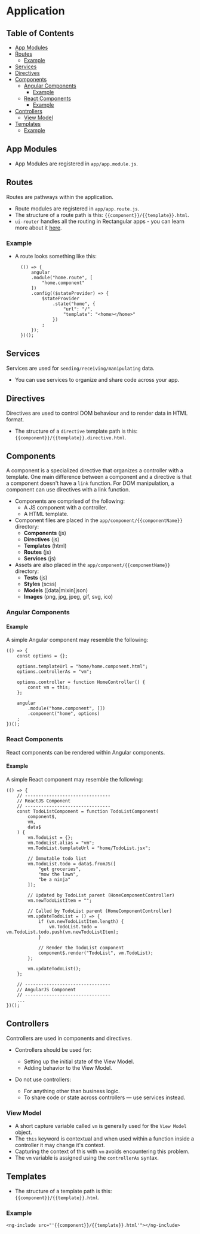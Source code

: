# Application

## Table of Contents

* [App Modules](#AppModules)
* [Routes](#Routes)
	* [Example](#RoutesExample)
* [Services](#Services)
* [Directives](#Directives)
* [Components](#Components)
	* [Angular Components](#AngularComponents)
		* [Example](#AngularExample)
	* [React Components](#ReactComponents)
		* [Example](#ReactExample)	
* [Controllers](#Controllers)
	* [View Model](#ViewModel)
* [Templates](#Templates)
	* [Example](#TemplateIncludeExample)

##  <a name='AppModules'></a>App Modules
- App Modules are registered in `app/app.module.js`.

##  <a name='Routes'></a>Routes
Routes are pathways within the application.
- Route modules are registered in `app/app.route.js`.
- The structure of a route path is this: `{{component}}/{{template}}.html`.
- `ui-router` handles all the routing in Rectangular apps - you can learn more about it [here](https://github.com/angular-ui/ui-router).

###  <a name='RoutesExample'></a>Example
- A route looks something like this:

		(() => {
			angular
			.module("home.route", [
				"home.component"
			])
			.config(($stateProvider) => {
				$stateProvider
					.state("home", {
						"url": "/",
						"template": "<home></home>"
					})
				;
			});
		})();

##  <a name='Services'></a>Services
Services are used for `sending/receiving/manipulating` data.
- You can use services to organize and share code across your app.

##  <a name='Directives'></a>Directives
Directives are used to control DOM behaviour and to render data in HTML format.
- The structure of a `directive` template path is this: `{{component}}/{{template}}.directive.html`.

##  <a name='Components'></a>Components
A component is a specialized directive that organizes a controller with a template. One main difference between a component and a directive is that a component doesn't have a `link` function. For DOM manipulation, a component can use directives with a link function.

- Components are comprised of the following:
	- A JS component with a controller.
	- A HTML template.
- Component files are placed in the `app/component/{{componentName}}` directory:
	- **Components** (js)
	- **Directives** (js)
	- **Templates** (html)
	- **Routes** (js)
	- **Services** (js)
- Assets are also placed in the `app/component/{{componentName}}` directory:
	- **Tests** (js)
	- **Styles** (scss)
	- **Models** ([data|mixin]json)
	- **Images** (png, jpg, jpeg, gif, svg, ico)

### <a name='AngularComponents'></a>Angular Components
####  <a name='AngularExample'></a>Example
A simple Angular component may resemble the following:

	(() => {
		const options = {};
		
		options.templateUrl = "home/home.component.html";
		options.controllerAs = "vm";
		
		options.controller = function HomeController() {
			const vm = this;
		};
		
		angular
			.module("home.component", [])
			.component("home", options)
		;
	})();

### <a name='ReactComponents'></a>React Components
React components can be rendered within Angular components.

####  <a name='ReactExample'></a>Example
A simple React component may resemble the following:

	(() => {
		// --------------------------------
		// ReactJS Component
		// --------------------------------
		const TodoListComponent = function TodoListComponent(
			component$,
			vm,
			data$
		) {
			vm.TodoList = {};
			vm.TodoList.alias = "vm";
			vm.TodoList.templateUrl = "home/TodoList.jsx";
			
			// Immutable todo list
			vm.TodoList.todo = data$.fromJS([
				"get groceries",
				"mow the lawn",
				"be a ninja"
			]);
			
			// Updated by TodoList parent (HomeComponentController)
			vm.newTodoListItem = "";
			
			// Called by TodoList parent (HomeComponentController)
			vm.updateTodoList = () => {
				if (vm.newTodoListItem.length) {
					vm.TodoList.todo = vm.TodoList.todo.push(vm.newTodoListItem);
				}
				
				// Render the TodoList component
				component$.render("TodoList", vm.TodoList);
			};
			
			vm.updateTodoList();
		};

		// --------------------------------
		// AngularJS Component
		// --------------------------------
		...
	})();

##  <a name='Controllers'></a>Controllers
Controllers are used in components and directives.

- Controllers should be used for:
	- Setting up the initial state of the View Model.
	- Adding behavior to the View Model.

- Do not use controllers:
	- For anything other than business logic.
	- To share code or state across controllers — use services instead.

###  <a name='ViewModel'></a>View Model
- A short capture variable called `vm` is generally used for the `View Model` object.
- The `this` keyword is contextual and when used within a function inside a controller it may change it's context.
- Capturing the context of this with `vm` avoids encountering this problem.
- The `vm` variable is assigned using the `controllerAs` syntax.

##  <a name='Templates'></a>Templates
- The structure of a template path is this: `{{component}}/{{template}}.html`.

###  <a name='TemplateIncludeExample'></a>Example

	<ng-include src="'{{component}}/{{template}}.html'"></ng-include>
